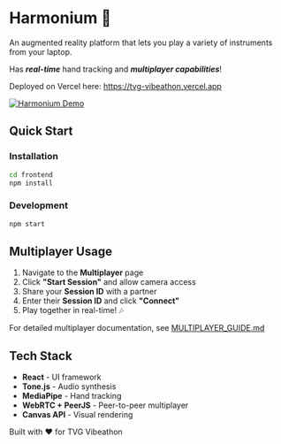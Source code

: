 # Harmonium 🎵

An augmented reality platform that lets you play a variety of instruments from your laptop.

Has ***real-time*** hand tracking and ***multiplayer capabilities***!

Deployed on Vercel here: https://tvg-vibeathon.vercel.app

<a href="https://www.youtube.com/watch?v=mPMlWaZJMw0" target="_blank" rel="noopener noreferrer">
  <img src="https://img.youtube.com/vi/mPMlWaZJMw0/maxresdefault.jpg" alt="Harmonium Demo" style="max-width: 100%;">
</a>


## Quick Start

### Installation
```bash
cd frontend
npm install
```

### Development
```bash
npm start
```

## Multiplayer Usage

1. Navigate to the **Multiplayer** page
2. Click **"Start Session"** and allow camera access
3. Share your **Session ID** with a partner
4. Enter their **Session ID** and click **"Connect"**
5. Play together in real-time! 🎶

For detailed multiplayer documentation, see [MULTIPLAYER_GUIDE.md](./MULTIPLAYER_GUIDE.md)

## Tech Stack

- **React** - UI framework
- **Tone.js** - Audio synthesis
- **MediaPipe** - Hand tracking
- **WebRTC + PeerJS** - Peer-to-peer multiplayer
- **Canvas API** - Visual rendering

Built with ❤️ for TVG Vibeathon
